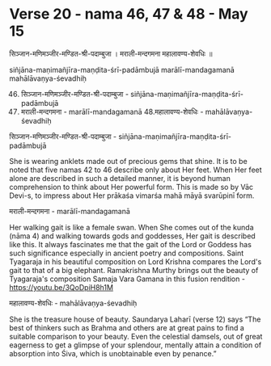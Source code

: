 # Verse 20 - nama 46, 47 & 48 - May 15

सिञ्जान-मणिमञ्जीर-मण्डित-श्री-पदाम्बुजा ।
मराली-मन्दगमना महालावण्य-शेवधिः ॥

siñjāna-maṇimañjīra-maṇḍita-śrī-padāmbujā 
marālī-mandagamanā mahālāvaṇya-śevadhiḥ 

46. सिञ्जान-मणिमञ्जीर-मण्डित-श्री-पदाम्बुजा - siñjāna-maṇimañjīra-maṇḍita-śrī-padāmbujā
47. मराली-मन्दगमना - marālī-mandagamanā
48.महालावण्य-शेवधिः - mahālāvaṇya-śevadhiḥ 

सिञ्जान-मणिमञ्जीर-मण्डित-श्री-पदाम्बुजा - siñjāna-maṇimañjīra-maṇḍita-śrī-padāmbujā 

She is wearing anklets made out of precious gems that shine. It is to be noted that five namas 42 to 46 describe only about Her feet. When Her feet alone are described in such a detailed manner, it is beyond human comprehension to think about Her powerful form. This is made so by Vāc Devi-s, to impress about Her prākaśa vimarśa mahā māyā svarūpinī form.

मराली-मन्दगमना - marālī-mandagamanā 

Her walking gait is like a female swan. When She comes out of the kunda (nāma 4) and walking towards gods and goddesses, Her gait is described like this. It always fascinates me that the gait of the Lord or Goddess has such significance especially in ancient poetry and compositions.  Saint Tyagaraja in his beautiful composition on Lord Krishna compares the Lord's gait to that of a big elephant.  Ramakrishna Murthy brings out the beauty of Tyagaraja's composition Samaja Vara Gamana in this fusion rendition - https://youtu.be/3QoDpiH8h1M 

महालावण्य-शेवधिः - mahālāvaṇya-śevadhiḥ 

She is the treasure house of beauty. Saundarya Laharī (verse 12) says “The best of thinkers such as Brahma and others are at great pains to find a suitable comparison to your beauty. Even the celestial damsels, out of great eagerness to get a glimpse of your splendour, mentally attain a condition of absorption into Śiva, which is unobtainable even by penance.”
